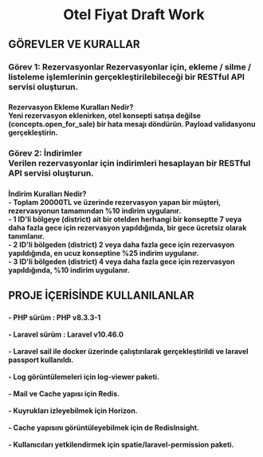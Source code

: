 <h1 align="center">Otel Fiyat Draft Work</h1>

###

<h2 align="left">GÖREVLER VE KURALLAR</h2>

###

<h3 align="left">Görev 1: Rezervasyonlar Rezervasyonlar için, ekleme / silme / listeleme işlemlerinin gerçekleştirilebileceği bir RESTful API servisi oluşturun.</h3>

###

<h4 align="left">Rezervasyon Ekleme Kuralları Nedir?<br>Yeni rezervasyon eklenirken, otel konsepti satışa değilse (concepts.open_for_sale) bir hata mesajı döndürün. Payload validasyonu gerçekleştirin.</h4>

###

<h3 align="left">Görev 2: İndirimler<br>Verilen rezervasyonlar için indirimleri hesaplayan bir RESTful API servisi oluşturun.</h3>

###

<h4 align="left">İndirim Kuralları Nedir?<br>- Toplam 20000TL ve üzerinde rezervasyon yapan bir müşteri, rezervasyonun tamamından %10 indirim uygulanır.<br>- 1 ID'li bölgeye (district) ait bir otelden herhangi bir konseptte 7 veya daha fazla gece için rezervasyon yapıldığında, bir gece ücretsiz olarak tanımlanır.<br>- 2 ID'li bölgeden (district) 2 veya daha fazla gece için rezervasyon yapıldığında, en ucuz konseptine %25 indirim uygulanır.<br>- 3 ID'li bölgeden (district) 4 veya daha fazla gece için rezervasyon yapıldığında, %10 indirim uygulanır.</h4>

###

<h2 align="left">PROJE İÇERİSİNDE KULLANILANLAR</h2>

###

<h4 align="left">- PHP sürüm : PHP v8.3.3-1<br><br>- Laravel sürüm : Laravel v10.46.0 <br><br>- Laravel sail ile docker üzerinde çalıştırılarak gerçekleştirildi ve laravel passport kullanıldı.<br><br>- Log görüntülemeleri için log-viewer paketi.<br><br>- Mail ve Cache yapısı için Redis.<br><br>- Kuyrukları izleyebilmek için Horizon.<br><br>- Cache yapısını görüntüleyebilmek için de RedisInsight.<br><br>- Kullanıcıları yetkilendirmek için  spatie/laravel-permission paketi.</h4>

###
